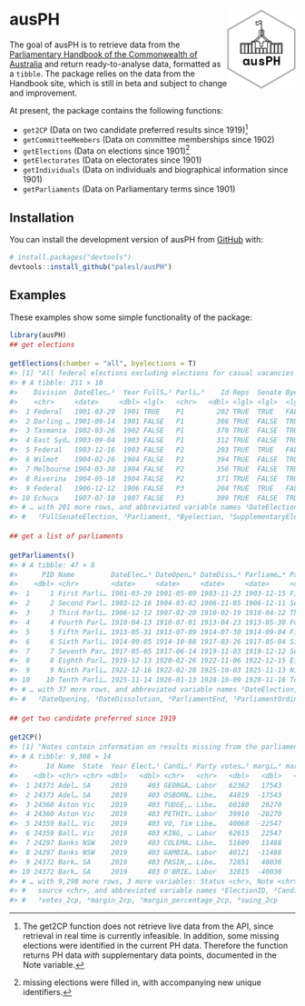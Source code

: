 
<!-- README.md is generated from README.Rmd. Please edit that file -->

# ausPH <img src="man/figures/ausPH_hex_new.png" align="right" height="139"/>

<!-- badges: start -->
<!-- badges: end -->

The goal of ausPH is to retrieve data from the [Parliamentary Handbook
of the Commonwealth of Australia](https://handbook.aph.gov.au/) and
return ready-to-analyse data, formatted as a `tibble`. The package
relies on the data from the Handbook site, which is still in beta and
subject to change and improvement.

At present, the package contains the following functions:

-   `get2CP` (Data on two candidate preferred results since 1919)[^1]
-   `getCommitteeMembers` (Data on committee memberships since 1902)
-   `getElections` (Data on elections since 1901)[^2]
-   `getElectorates` (Data on electorates since 1901)
-   `getIndividuals` (Data on individuals and biographical information
    since 1901)
-   `getParliaments` (Data on Parliamentary terms since 1901)

## Installation

You can install the development version of ausPH from
[GitHub](https://github.com/) with:

``` r
# install.packages("devtools")
devtools::install_github("palesl/ausPH")
```

## Examples

These examples show some simple functionality of the package:

``` r
library(ausPH) 
## get elections

getElections(chamber = "all", byelections = T)
#> [1] "All federal elections excluding elections for casual vacancies in the Senate"
#> # A tibble: 211 × 10
#>    Division  DateElec…¹  Year FullS…² Parli…³    Id Reps  Senate Byele…⁴ Suppl…⁵
#>    <chr>     <date>     <dbl> <lgl>   <chr>   <dbl> <lgl> <lgl>  <lgl>   <lgl>  
#>  1 Federal   1901-03-29  1901 TRUE    P1        202 TRUE  TRUE   FALSE   FALSE  
#>  2 Darling … 1901-09-14  1901 FALSE   P1        306 TRUE  FALSE  TRUE    FALSE  
#>  3 Tasmania  1902-03-26  1902 FALSE   P1        378 TRUE  FALSE  TRUE    FALSE  
#>  4 East Syd… 1903-09-04  1903 FALSE   P1        312 TRUE  FALSE  TRUE    FALSE  
#>  5 Federal   1903-12-16  1903 FALSE   P2        203 TRUE  TRUE   FALSE   FALSE  
#>  6 Wilmot    1904-02-26  1904 FALSE   P2        394 TRUE  FALSE  TRUE    FALSE  
#>  7 Melbourne 1904-03-30  1904 FALSE   P2        356 TRUE  FALSE  TRUE    FALSE  
#>  8 Riverina  1904-05-18  1904 FALSE   P2        371 TRUE  FALSE  TRUE    FALSE  
#>  9 Federal   1906-12-12  1906 FALSE   P3        204 TRUE  TRUE   FALSE   FALSE  
#> 10 Echuca    1907-07-10  1907 FALSE   P3        309 TRUE  FALSE  TRUE    FALSE  
#> # … with 201 more rows, and abbreviated variable names ¹​DateElection,
#> #   ²​FullSenateElection, ³​Parliament, ⁴​Byelection, ⁵​SupplementaryElection

## get a list of parliaments

getParliaments()
#> # A tibble: 47 × 8
#>      PID Name         DateElec…¹ DateOpen…² DateDiss…³ Parliame…⁴ Parli…⁵ FQName
#>    <dbl> <chr>        <date>     <date>     <date>     <date>     <chr>   <chr> 
#>  1     1 First Parli… 1901-03-29 1901-05-09 1903-11-23 1903-12-15 First … First…
#>  2     2 Second Parl… 1903-12-16 1904-03-02 1906-11-05 1906-12-11 Second… Secon…
#>  3     3 Third Parli… 1906-12-12 1907-02-20 1910-02-19 1910-04-12 Third … Third…
#>  4     4 Fourth Parl… 1910-04-13 1910-07-01 1913-04-23 1913-05-30 Fourth… Fourt…
#>  5     5 Fifth Parli… 1913-05-31 1913-07-09 1914-07-30 1914-09-04 Fifth … Fifth…
#>  6     6 Sixth Parli… 1914-09-05 1914-10-08 1917-03-26 1917-05-04 Sixth … Sixth…
#>  7     7 Seventh Par… 1917-05-05 1917-06-14 1919-11-03 1919-12-12 Sevent… Seven…
#>  8     8 Eighth Parl… 1919-12-13 1920-02-26 1922-11-06 1922-12-15 Eighth… Eight…
#>  9     9 Ninth Parli… 1922-12-16 1922-02-28 1925-10-03 1925-11-13 Ninth … Ninth…
#> 10    10 Tenth Parli… 1925-11-14 1926-01-13 1928-10-09 1928-11-16 Tenth … Tenth…
#> # … with 37 more rows, and abbreviated variable names ¹​DateElection,
#> #   ²​DateOpening, ³​DateDissolution, ⁴​ParliamentEnd, ⁵​ParliamentOrdinal

## get two candidate preferred since 1919

get2CP()
#> [1] "Notes contain information on results missing from the parliamentary handbook"
#> # A tibble: 9,308 × 14
#>       Id Name  State  Year Elect…¹ Candi…² Party votes…³ margi…⁴ margi…⁵ swing…⁶
#>    <dbl> <chr> <chr> <dbl>   <dbl> <chr>   <chr>   <dbl>   <dbl>   <dbl>   <dbl>
#>  1 24373 Adel… SA     2019     403 GEORGA… Labor   62362   17543    58.2   -0.12
#>  2 24373 Adel… SA     2019     403 OSBORN… Libe…   44819  -17543    41.8    0.12
#>  3 24360 Aston Vic    2019     403 TUDGE,… Libe…   60180   20270    60.1    2.72
#>  4 24360 Aston Vic    2019     403 PETHIY… Labor   39910  -20270    39.9   -2.72
#>  5 24359 Ball… Vic    2019     403 VO, Tim Libe…   40068  -22547    39.0   -3.62
#>  6 24359 Ball… Vic    2019     403 KING, … Labor   62615   22547    61.0    3.62
#>  7 24297 Banks NSW    2019     403 COLEMA… Libe…   51609   11488    56.3    4.82
#>  8 24297 Banks NSW    2019     403 GAMBIA… Labor   40121  -11488    43.7   -4.82
#>  9 24372 Bark… SA     2019     403 PASIN,… Libe…   72851   40036    68.9    5.07
#> 10 24372 Bark… SA     2019     403 O'BRIE… Labor   32815  -40036    31.1   -5.07
#> # … with 9,298 more rows, 3 more variables: Status <chr>, Note <chr>,
#> #   source <chr>, and abbreviated variable names ¹​ElectionID, ²​Candidate,
#> #   ³​votes_2cp, ⁴​margin_2cp, ⁵​margin_percentage_2cp, ⁶​swing_2cp
```

[^1]: The get2CP function does not retrieve live data from the API,
    since retrieval in real time is currently infeasible. In addition,
    some missing elections were identified in the current PH data.
    Therefore the function returns PH data *with* supplementary data
    points, documented in the Note variable.

[^2]: missing elections were filled in, with accompanying new unique
    identifiers.
